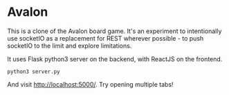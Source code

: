 # Avalon

This is a clone of the Avalon board game.
It's an experiment to intentionally use socketIO as a replacement for REST wherever possible - to push socketIO to the limit and explore limitations.

It uses Flask python3 server on the backend, with ReactJS on the frontend.

```
python3 server.py
```

And visit <http://localhost:5000/>. Try opening multiple tabs!
